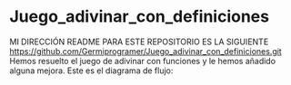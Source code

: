 # Juego_adivinar_con_definiciones
MI DIRECCIÓN README PARA ESTE REPOSITORIO ES LA SIGUIENTE https://github.com/Germiprogramer/Juego_adivinar_con_definiciones.git
Hemos resuelto el juego de adivinar con funciones y le hemos añadido alguna mejora. Este es el diagrama de flujo:
